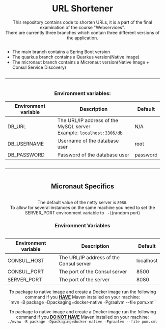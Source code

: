 <div align="center">
<h1>URL Shortener</h1> 
<p>This repository contains code to shorten URLs, it is a part of the final examination of the course "Webservices".<br>
There are currently three branches which contain three different versions of the application.
</p>
<div style="display: inline-block; text-align: left">
    <ul>
        <li>The main branch contains a Spring Boot version</li>
        <li>The quarkus branch contains a Quarkus version(Native image)</li>
        <li>The micronaut branch contains a Micronaut version(Native Image + Consul Service Discovery)</li>
    </ul>
</div>


---

<div align="center" style="display: inline-block;">

### Environment variables:

| Environment variable | Description                                                                         | Default   |
|----------------------|-------------------------------------------------------------------------------------|-----------|
| DB_URL               | The URL/IP address of the MySQL server<br/> Example: <code>localhost:3306/db</code> | N/A       |
| DB_USERNAME          | Username of the database user                                                       | root      |
| DB_PASSWORD          | Password of the database user                                                       | password  |

</div>

---

<div align="center" style="display: inline-block;">
    <h2>Micronaut Specifics</h2>
</div>

The default value of the netty server is <code>8080</code>.<br>
To allow for several instances on the same machine you need to set the SERVER_PORT environment variable to <code>
-1</code>(random port)

### Environment Variables

<div style="display: inline-block;">

| Environment variable | Description                             | Default   |
|----------------------|-----------------------------------------|-----------|
| CONSUL_HOST          | The URL/IP address of the Consul server | localhost |
| CONSUL_PORT          | The port of the Consul server           | 8500      |
| SERVER_PORT          | The port of the server                  | 8080      |

</div>
<div>
To package to native image and create a Docker image run the following command if you <u><b>HAVE</b></u> Maven installed
on your machine: <br> `mvn -B package -Dpackaging=docker-native -Pgraalvm --file pom.xml`

To package to native image and create a Docker image run the following command if you <u><b>DO NOT HAVE</b></u> Maven
installed on your machine: <br> `./mvnw -B package -Dpackaging=docker-native -Pgraalvm --file pom.xml`


</div>

</div>
